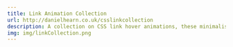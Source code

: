 ```yaml
---
title: Link Animation Collection
url: http://danielhearn.co.uk/csslinkcollection
description: A collection on CSS link hover animations, these minimalist animations have been designed for a range of themes and colours.
img: img/linkCollection.png
---
```

